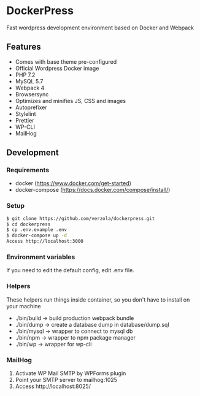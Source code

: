 # DockerPress
Fast wordpress development environment based on Docker and Webpack

## Features
- Comes with base theme pre-configured
- Official Wordpress Docker image
- PHP 7.2
- MySQL 5.7
- Webpack 4
- Browsersync
- Optimizes and minifies JS, CSS and images
- Autoprefixer
- Stylelint
- Prettier
- WP-CLI
- MailHog

## Development

### Requirements
- docker (https://www.docker.com/get-started)
- docker-compose (https://docs.docker.com/compose/install/)

### Setup
```sh
$ git clone https://github.com/verzola/dockerpress.git
$ cd dockerpress
$ cp .env.example .env
$ docker-compose up -d
Access http://localhost:3000
```

### Environment variables
If you need to edit the default config, edit .env file.

### Helpers
These helpers run things inside container, so you don't have to install on your machine

- ./bin/build -> build production webpack bundle
- ./bin/dump -> create a database dump in database/dump.sql
- ./bin/mysql -> wrapper to connect to mysql db
- ./bin/npm -> wrapper to npm package manager
- ./bin/wp -> wrapper for wp-cli

### MailHog
1. Activate WP Mail SMTP by WPForms plugin
1. Point your SMTP server to mailhog:1025
2. Access http://localhost:8025/
